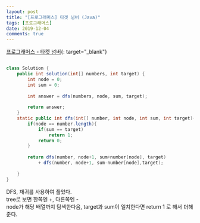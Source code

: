 ```yaml
---
layout: post
title: "[프로그래머스] 타겟 넘버 (Java)"
tags: [프로그래머스]
date: 2019-12-04
comments: true
---
```


[프로그래머스 - 타켓 넘버](https://programmers.co.kr/learn/courses/30/lessons/43165){: target="_blank"}


```java

class Solution {
    public int solution(int[] numbers, int target) {
        int node = 0;
        int sum = 0;
        
        int answer = dfs(numbers, node, sum, target);
        
        return answer;
    }
    static public int dfs(int[] number, int node, int sum, int target){
        if(node == number.length){
            if(sum == target)
                return 1;
            return 0;
        }
            
        return dfs(number, node+1, sum+number[node], target)
            + dfs(number, node+1, sum-number[node],target);
        
    }
}


```

DFS, 재귀를 사용하여 풀었다.<br>
tree로 보면 한쪽엔 +, 다른쪽엔 - <br>
node가 해당 배열까지 탐색한다음, target과 sum이 일치한다면 return 1 로 해서 더해준다.
